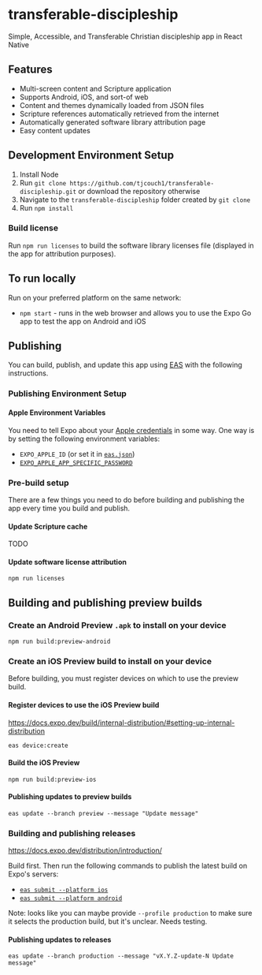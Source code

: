 # transferable-discipleship
Simple, Accessible, and Transferable Christian discipleship app in React Native

## Features

- Multi-screen content and Scripture application
- Supports Android, iOS, and sort-of web
- Content and themes dynamically loaded from JSON files
- Scripture references automatically retrieved from the internet
- Automatically generated software library attribution page
- Easy content updates

## Development Environment Setup

1. Install Node
2. Run `git clone https://github.com/tjcouch1/transferable-discipleship.git` or download the repository otherwise
3. Navigate to the `transferable-discipleship` folder created by `git clone`
4. Run `npm install`

### Build license 

Run `npm run licenses` to build the software library licenses file (displayed in the app for attribution purposes).

## To run locally

Run on your preferred platform on the same network:

- `npm start` - runs in the web browser and allows you to use the Expo Go app to test the app on Android and iOS

## Publishing

You can build, publish, and update this app using [EAS](https://docs.expo.dev/eas/) with the following instructions.

### Publishing Environment Setup

#### Apple Environment Variables

You need to tell Expo about your [Apple credentials](https://docs.expo.dev/submit/ios/#2-start-the-submission) in some way. One way is by setting the following environment variables:

- `EXPO_APPLE_ID` (or set it in [`eas.json`](https://docs.expo.dev/eas/json/#appleid))
- [`EXPO_APPLE_APP_SPECIFIC_PASSWORD`](https://github.com/expo/fyi/blob/main/apple-app-specific-password.md)

### Pre-build setup

There are a few things you need to do before building and publishing the app every time you build and publish.

#### Update Scripture cache

TODO

#### Update software license attribution

`npm run licenses`

## Building and publishing preview builds

### Create an Android Preview `.apk` to install on your device

`npm run build:preview-android`

### Create an iOS Preview build to install on your device

Before building, you must register devices on which to use the preview build.

#### Register devices to use the iOS Preview build

https://docs.expo.dev/build/internal-distribution/#setting-up-internal-distribution

`eas device:create`

#### Build the iOS Preview

`npm run build:preview-ios`

#### Publishing updates to preview builds

`eas update --branch preview --message "Update message"`

### Building and publishing releases

https://docs.expo.dev/distribution/introduction/

Build first. Then run the following commands to publish the latest build on Expo's servers:

- [`eas submit --platform ios`](https://docs.expo.dev/submit/ios/)
- [`eas submit --platform android`](https://docs.expo.dev/submit/android/)

Note: looks like you can maybe provide `--profile production` to make sure it selects the production build, but it's unclear. Needs testing.

#### Publishing updates to releases

`eas update --branch production --message "vX.Y.Z-update-N Update message"`